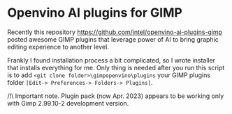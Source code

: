 # Openvino AI plugins for GIMP
Recently this repository https://github.com/intel/openvino-ai-plugins-gimp posted awesome GIMP plugins that leverage 
power of AI to bring graphic editing experience to another level.

Frankly I found installation process a bit complicated, so I wrote installer that installs everything for me.
Only thing is needed after you run this script is to add `<git clone folder>\gimpopenvino\plugins` your GIMP 
plugins folder `[Edit-> Preferences-> Folders-> Plugins]`.

/!\ Important note. Plugin pack (now Apr. 2023) appears to be working only with Gimp 2.99.10-2 development version. 
